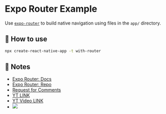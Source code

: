 # Expo Router Example

Use [`expo-router`](https://expo.github.io/router) to build native navigation using files in the `app/` directory.

## 🚀 How to use

```sh
npx create-react-native-app -t with-router
```

## 📝 Notes

- [Expo Router: Docs](https://expo.github.io/router)
- [Expo Router: Repo](https://github.com/expo/router)
- [Request for Comments](https://github.com/expo/router/discussions/1)
- [YT LINK](https://www.youtube.com/@javascriptmastery)
- [YT Video LINK](https://www.youtube.com/watch?v=mJ3bGvy0WAY&pp=ygUQcmVhY3QgbmF0aXZlIGFwcA%3D%3D)
- ![](https://i.ytimg.com/vi/mJ3bGvy0WAY/hq720.jpg?sqp=-oaymwEcCOgCEMoBSFXyq4qpAw4IARUAAIhCGAFwAcABBg==&rs=AOn4CLBOIsCsmtWluMfwWgKJUeWxNgVHng)
